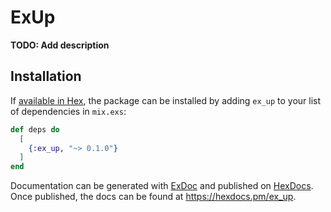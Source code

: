 # ExUp

**TODO: Add description**

## Installation

If [available in Hex](https://hex.pm/docs/publish), the package can be installed
by adding `ex_up` to your list of dependencies in `mix.exs`:

```elixir
def deps do
  [
    {:ex_up, "~> 0.1.0"}
  ]
end
```

Documentation can be generated with [ExDoc](https://github.com/elixir-lang/ex_doc)
and published on [HexDocs](https://hexdocs.pm). Once published, the docs can
be found at <https://hexdocs.pm/ex_up>.


